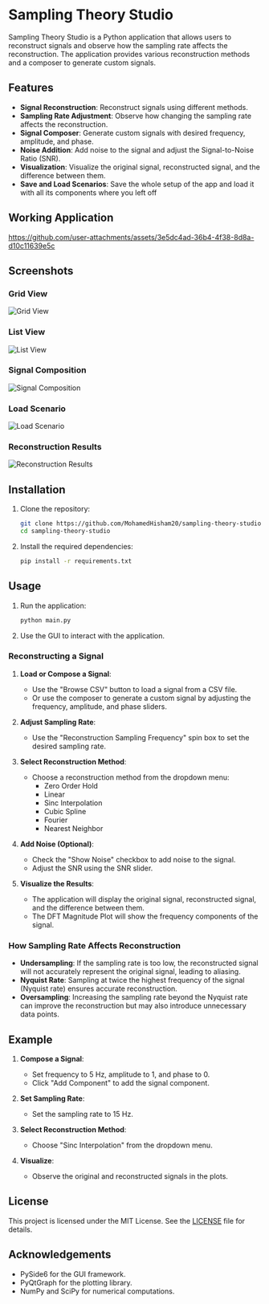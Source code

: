 # Sampling Theory Studio

Sampling Theory Studio is a Python application that allows users to reconstruct signals and observe how the sampling rate affects the reconstruction. The application provides various reconstruction methods and a composer to generate custom signals.

## Features

- **Signal Reconstruction**: Reconstruct signals using different methods.
- **Sampling Rate Adjustment**: Observe how changing the sampling rate affects the reconstruction.
- **Signal Composer**: Generate custom signals with desired frequency, amplitude, and phase.
- **Noise Addition**: Add noise to the signal and adjust the Signal-to-Noise Ratio (SNR).
- **Visualization**: Visualize the original signal, reconstructed signal, and the difference between them.
- **Save and Load Scenarios**: Save the whole setup of the app and load it with all its components where you left off

## Working Application
https://github.com/user-attachments/assets/3e5dc4ad-36b4-4f38-8d8a-d10c11639e5c

## Screenshots

### Grid View
![Grid View](images/grid_view.png)

### List View
![List View](images/noisy_signal.png)


### Signal Composition
![Signal Composition](images/signal_composer.png)

### Load Scenario
![Load Scenario](images/load_scenario.png)

### Reconstruction Results
![Reconstruction Results](images/less_noise.png)

## Installation

1. Clone the repository:
    ```sh
    git clone https://github.com/MohamedHisham20/sampling-theory-studio.git
    cd sampling-theory-studio
    ```

2. Install the required dependencies:
    ```sh
    pip install -r requirements.txt
    ```

## Usage

1. Run the application:
    ```sh
    python main.py
    ```

2. Use the GUI to interact with the application.

### Reconstructing a Signal

1. **Load or Compose a Signal**:
    - Use the "Browse CSV" button to load a signal from a CSV file.
    - Or use the composer to generate a custom signal by adjusting the frequency, amplitude, and phase sliders.

2. **Adjust Sampling Rate**:
    - Use the "Reconstruction Sampling Frequency" spin box to set the desired sampling rate.

3. **Select Reconstruction Method**:
    - Choose a reconstruction method from the dropdown menu:
        - Zero Order Hold
        - Linear
        - Sinc Interpolation
        - Cubic Spline
        - Fourier
        - Nearest Neighbor

4. **Add Noise (Optional)**:
    - Check the "Show Noise" checkbox to add noise to the signal.
    - Adjust the SNR using the SNR slider.

5. **Visualize the Results**:
    - The application will display the original signal, reconstructed signal, and the difference between them.
    - The DFT Magnitude Plot will show the frequency components of the signal.

### How Sampling Rate Affects Reconstruction

- **Undersampling**: If the sampling rate is too low, the reconstructed signal will not accurately represent the original signal, leading to aliasing.
- **Nyquist Rate**: Sampling at twice the highest frequency of the signal (Nyquist rate) ensures accurate reconstruction.
- **Oversampling**: Increasing the sampling rate beyond the Nyquist rate can improve the reconstruction but may also introduce unnecessary data points.

## Example

1. **Compose a Signal**:
    - Set frequency to 5 Hz, amplitude to 1, and phase to 0.
    - Click "Add Component" to add the signal component.

2. **Set Sampling Rate**:
    - Set the sampling rate to 15 Hz.

3. **Select Reconstruction Method**:
    - Choose "Sinc Interpolation" from the dropdown menu.

4. **Visualize**:
    - Observe the original and reconstructed signals in the plots.

## License

This project is licensed under the MIT License. See the [LICENSE](LICENSE) file for details.

## Acknowledgements

- PySide6 for the GUI framework.
- PyQtGraph for the plotting library.
- NumPy and SciPy for numerical computations.

